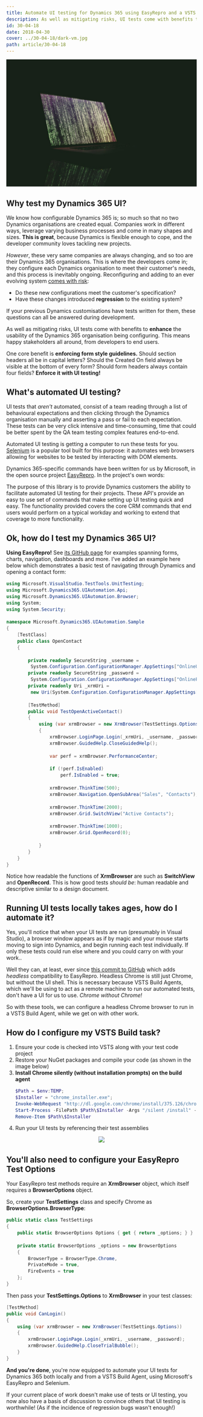 ```yaml
---
title: Automate UI testing for Dynamics 365 using EasyRepro and a VSTS Build Agent
description: As well as mitigating risks, UI tests come with benefits to enhance the usability of the Dynamics 365 organisation being configuring. This means happy stakeholders all around, from developers to end users.
id: 30-04-18
date: 2018-04-30
cover: ../30-04-18/dark-vm.jpg
path: article/30-04-18
---
```


<img src='dark-vm.jpg' />

<style>
blockquote {
  background: #f9f9f9;
  border-left: 10px solid #ccc;
  margin: 1.5em 10px;
  padding: 0.5em 10px;
  quotes: "\201C""\201D""\2018""\2019";
}
blockquote:before {
  color: #ccc;
  content: open-quote;
  font-size: 4em;
  line-height: 0.1em;
  margin-right: 0.25em;
  vertical-align: -0.4em;
}
blockquote p {
  display: inline;
}
</style>

<h2>
Why test my Dynamics 365 UI?
</h2>
<p>
We know how configurable Dynamics 365 is; so much so that no two Dynamics organisations are created equal. Companies work in different ways, leverage varying business processes and come in many shapes and sizes. <b>This is great</b>, because Dynamics is flexible enough to cope, and the developer community loves tackling new projects.
</p>

<p>
<i>However</i>, these very same companies are always changing, and so too are their Dynamics 365 organisations. This is where the developers come in; they configure each Dynamics organisation to meet their customer's needs, and this process is inevitably ongoing. Reconfiguring and adding to an ever evolving system <u>comes with risk</u>:
<ul>
<li>Do these new configurations meet the customer's specification?</li>
<li>Have these changes introduced <b>regression</b> to the existing system?</li>
</ul>
</p>
If your previous Dynamics customisations have tests written for them, these questions can all be answered during development.

<p>
As well as mitigating risks, UI tests come with benefits to <b>enhance</b> the usability of the Dynamics 365 organisation being configuring. This means happy stakeholders all around, from developers to end users.
</p>
One core benefit is <b>enforcing form style guidelines.</b> Should section headers all be in capital letters? Should the Created On field always be visible at the bottom of every form? Should form headers always contain four fields? <b>Enforce it with UI testing!</b></li>
</p>
<h2>
What's automated UI testing?
</h2>
<p>
UI tests that <i>aren't</i> automated, consist of a team reading through a list of behavioural expectations and then clicking through the Dynamics organisation manually and asserting a pass or fail to each expectation. These tests can be very click intensive and time-consuming, time that could be better spent by the QA team testing complex features end-to-end.
</p>

<p>
Automated UI testing is getting a computer to run these tests for you. <a href="https://www.seleniumhq.org/">Selenium</a> is a popular tool built for this purpose: it automates web browsers allowing for websites to be tested by interacting with DOM elements.
</p>

<p>
Dynamics 365-specific commands have been written for us by Microsoft, in the open source project <a href="https://github.com/Microsoft/EasyRepro">EasyRepro</a>. In the project's own words:
<p class="blockquote">
The purpose of this library is to provide Dynamics customers the ability to facilitate automated UI testing for their projects. These API's provide an easy to use set of commands that make setting up UI testing quick and easy. The functionality provided covers the core CRM commands that end users would perform on a typical workday and working to extend that coverage to more functionality.
</p>
</p>

<h2>
Ok, how do I test my Dynamics 365 UI?
</h2>
<p>
<b>Using EasyRepro!</b> See <a href="https://github.com/Microsoft/EasyRepro">its GitHub page</a> for examples spanning forms, charts, navigation, dashboards and more. I've added an example here below which demonstrates a basic test of navigating through Dynamics and opening a contact form:
</p>

```cs
using Microsoft.VisualStudio.TestTools.UnitTesting;
using Microsoft.Dynamics365.UIAutomation.Api;
using Microsoft.Dynamics365.UIAutomation.Browser;
using System;
using System.Security;

namespace Microsoft.Dynamics365.UIAutomation.Sample
{
    [TestClass]
    public class OpenContact
    {

        private readonly SecureString _username =
         System.Configuration.ConfigurationManager.AppSettings["OnlineUsername"].ToSecureString();
        private readonly SecureString _password =
         System.Configuration.ConfigurationManager.AppSettings["OnlinePassword"].ToSecureString();
        private readonly Uri _xrmUri =
         new Uri(System.Configuration.ConfigurationManager.AppSettings["OnlineCrmUrl"].ToString());

        [TestMethod]
        public void TestOpenActiveContact()
        {
            using (var xrmBrowser = new XrmBrowser(TestSettings.Options))
            {
                xrmBrowser.LoginPage.Login(_xrmUri, _username, _password);
                xrmBrowser.GuidedHelp.CloseGuidedHelp();

                var perf = xrmBrowser.PerformanceCenter;

                if (!perf.IsEnabled)
                    perf.IsEnabled = true;

                xrmBrowser.ThinkTime(500);
                xrmBrowser.Navigation.OpenSubArea("Sales", "Contacts");

                xrmBrowser.ThinkTime(2000);
                xrmBrowser.Grid.SwitchView("Active Contacts");

                xrmBrowser.ThinkTime(1000);
                xrmBrowser.Grid.OpenRecord(0);

            }
        }
    }
}
```

<p>
Notice how readable the functions of <b>XrmBrowser</b> are such as <b>SwitchView</b> and <b>OpenRecord</b>. This is how good tests <i>should be</i>: human readable and descriptive similar to a design document.
</p>

<h2>
Running UI tests locally takes ages, how do I automate it?
</h2>
<p>
Yes, you'll notice that when your UI tests are run (presumably in Visual Studio), a browser window appears as if by magic and your mouse starts moving to sign into Dynamics, and begin running each test individually. If only these tests could run else where and you could carry on with your work.. 
</p>

<p>
Well they can, at least, ever since <a href="https://github.com/camelCaseDave/EasyRepro/commit/e34b5cae67393f7cc789313fd60536ae326f4fdb">this commit to GitHub</a> which adds <i>headless</i> compatibility to EasyRepro. Headless Chrome is still just Chrome, but without the UI shell. This is necessary because VSTS Build Agents, which we'll be using to act as a remote machine to run our automated tests, don't have a UI for us to use. <i>Chrome without Chrome!</i>
</p>

<p>
So with these tools, we can configure a headless Chrome browser to run in a VSTS Build Agent, while we get on with other work.
</p>

<h2>
How do I configure my VSTS Build task?
</h2>

<p>
<ol>
<li>Ensure your code is checked into VSTS along with your test code project</li>
<li>Restore your NuGet packages and compile your code (as shown in the image below)</li>
<li><b>Install Chrome silently (without installation prompts) on the build agent</b>
</li>

```powershell
$Path = $env:TEMP;
$Installer = "chrome_installer.exe";
Invoke-WebRequest "http://dl.google.com/chrome/install/375.126/chrome_installer.exe" -OutFile $Path\$Installer;
Start-Process -FilePath $Path\$Installer -Args "/silent /install" -Verb RunAs -Wait;
Remove-Item $Path\$Installer 
```

<li>
Run your UI tests by referencing their test assemblies
</li>
</ol>
</p>

<p>
<div class="separator" style="clear: both; text-align: center;"><img border="0" src="https://2.bp.blogspot.com/-ogXGymfKrBU/Wuce3zJ-ciI/AAAAAAAAAYI/YkEEmynJU58P_qRxav830s5JBqhHt5XQQCLcBGAs/s1600/uitestbuildagent.PNG" data-original-width="871" data-original-height="279" /></div>
</p>

<h2>
You'll also need to configure your EasyRepro Test Options
</h2>

<p>
Your EasyRepro test methods require an <b>XrmBrowser</b> object, which itself requires a <b>BrowserOptions</b> object.
</p>

<p>
So, create your <b>TestSettings</b> class and specify Chrome as <b>BrowserOptions.BrowserType</b>:
</p>

```csharp
public static class TestSettings
{
    public static BrowserOptions Options { get { return _options; } }

    private static BrowserOptions _options = new BrowserOptions
    {
        BrowserType = BrowserType.Chrome,
        PrivateMode = true,
        FireEvents = true
    };
}
```

Then pass your <b>TestSettings.Options</b> to <b>XrmBrowser</b> in your test classes:

```csharp
[TestMethod]
public void CanLogin()
{
    using (var xrmBrowser = new XrmBrowser(TestSettings.Options))
    {
        xrmBrowser.LoginPage.Login(_xrmUri, _username, _password);
        xrmBrowser.GuidedHelp.CloseTrialBubble();
    }
}
```

<p>
<b>And you're done</b>, you're now equipped to automate your UI tests for Dynamics 365 both locally and from a VSTS Build Agent, using Microsoft's EasyRepro and Selenium.
</p>

<p>
If your current place of work doesn't make use of tests or UI testing, you now also have a basis of discussion to convince others that UI testing is worthwhile! (As if the incidence of regression bugs wasn't enough!)
</p>
